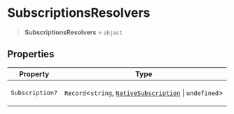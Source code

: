 # SubscriptionsResolvers

> **SubscriptionsResolvers** = `object`

## Properties

<table>
<thead>
<tr>
<th>Property</th>
<th>Type</th>
</tr>
</thead>
<tbody>
<tr>
<td>

<a id="subscription"></a> `Subscription?`

</td>
<td>

`Record`\<`string`, [`NativeSubscription`](NativeSubscription.md) \| `undefined`\>

</td>
</tr>
</tbody>
</table>
